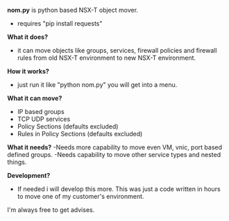 **nom.py** is python based NSX-T object mover. 
- requires "pip install requests"

**What it does?**
- it can move objects like groups, services, firewall policies and firewall rules from old NSX-T environment to new NSX-T environment.

**How it works?**
- just run it like "python nom.py" you will get into a menu. 

**What it can move?**
- IP based groups
- TCP UDP services
- Policy Sections (defaults excluded)
- Rules in Policy Sections (defaults excluded)

**What it needs?**
-Needs more capability to move even VM, vnic, port based defined groups.
-Needs capability to move other service types and nested things.

**Development?**
- If needed i will develop this more. This was just a code written in hours to move one of my customer's environment.

I'm always free to get advises.
